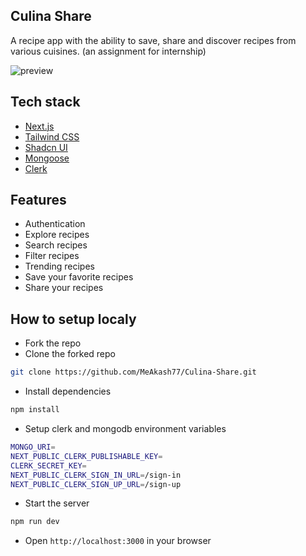## Culina Share

A recipe app with the ability to save, share and discover recipes from various cuisines. (an assignment for internship)

![preview](https://github.com/user-attachments/assets/96dcb9ed-4dfb-4c99-9b56-00c4f81349e9)

## Tech stack

- [Next.js](https://nextjs.org/)
- [Tailwind CSS](https://tailwindcss.com/)
- [Shadcn UI](https://ui.shadcn.com/)
- [Mongoose](https://mongoosejs.com/)
- [Clerk](https://clerk.com/)

## Features

- Authentication
- Explore recipes
- Search recipes
- Filter recipes
- Trending recipes
- Save your favorite recipes
- Share your recipes

## How to setup localy

- Fork the repo
- Clone the forked repo

```bash
git clone https://github.com/MeAkash77/Culina-Share.git
```

- Install dependencies

```bash
npm install
```

- Setup clerk and mongodb environment variables

```bash
MONGO_URI=
NEXT_PUBLIC_CLERK_PUBLISHABLE_KEY=
CLERK_SECRET_KEY=
NEXT_PUBLIC_CLERK_SIGN_IN_URL=/sign-in
NEXT_PUBLIC_CLERK_SIGN_UP_URL=/sign-up
```

- Start the server

```bash
npm run dev
```

- Open `http://localhost:3000` in your browser

